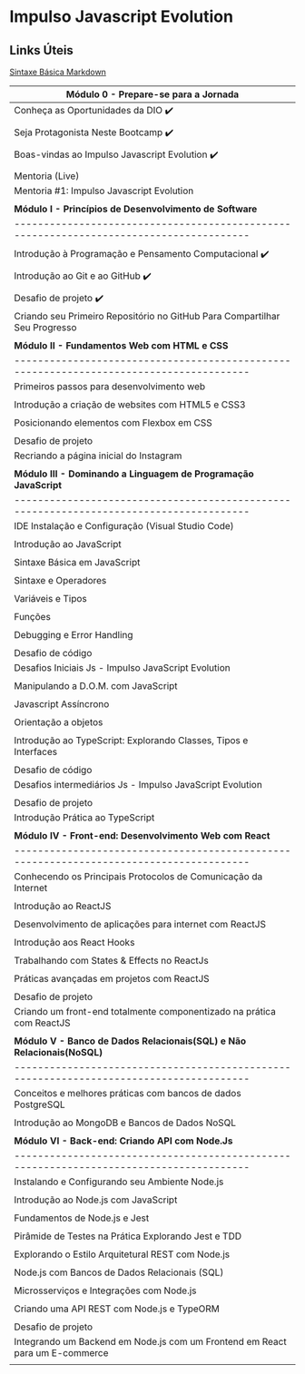 # Impulso Javascript Evolution

## Links Úteis
[Sintaxe Básica Markdown](https://www.markdownguide.org/)


|**Módulo 0 - Prepare-se para a Jornada**|
|---|
| Conheça as Oportunidades da DIO                                    :heavy_check_mark: |
|                                                                                       |
| Seja Protagonista Neste Bootcamp                                   :heavy_check_mark: |
|                                                                                       |
| Boas-vindas ao Impulso Javascript Evolution                        :heavy_check_mark: |
|                                                                                       |
| Mentoria (Live)                                                                       |
| Mentoria #1: Impulso Javascript Evolution | Aula Inaugural                            |
|                                                                                       |
|**Módulo I - Princípios de Desenvolvimento de Software**                               |
|---------------------------------------------------------------------------------------|
|                                                                                       |
|Introdução à Programação e Pensamento Computacional                 :heavy_check_mark: |
|                                                                                       |
|Introdução ao Git e ao GitHub                                       :heavy_check_mark: |
|                                                                                       |
|Desafio de projeto                                                  :heavy_check_mark: |
|Criando seu Primeiro Repositório no GitHub Para Compartilhar Seu Progresso             |
|                                                                                       |
|**Módulo II - Fundamentos Web com HTML e CSS**                                         |
|---------------------------------------------------------------------------------------|                                                   
|Primeiros passos para desenvolvimento web |
|                                                                                       |
|Introdução a criação de websites com HTML5 e CSS3 |
|                                                                                       |
|Posicionando elementos com Flexbox em CSS|
|                                                                                       |
|Desafio de projeto|
|Recriando a página inicial do Instagram|
|                                                                                       |
|**Módulo III - Dominando a Linguagem de Programação JavaScript**|
|---------------------------------------------------------------------------------------|
|IDE Instalação e Configuração (Visual Studio Code)|
||
|Introdução ao JavaScript|
||
|Sintaxe Básica em JavaScript|
||
|Sintaxe e Operadores|
||
|Variáveis e Tipos|
||
|Funções|
||
|Debugging e Error Handling|
||
|Desafio de código|
|Desafios Iniciais Js - Impulso JavaScript Evolution|
||
|Manipulando a D.O.M. com JavaScript|
||
|Javascript Assíncrono|
||
|Orientação a objetos|
||
|Introdução ao TypeScript: Explorando Classes, Tipos e Interfaces|
||
|Desafio de código|
|Desafios intermediários Js - Impulso JavaScript Evolution|
||
|Desafio de projeto|
|Introdução Prática ao TypeScript|
||
|**Módulo IV - Front-end: Desenvolvimento Web com React**|
|---------------------------------------------------------------------------------------|
|Conhecendo os Principais Protocolos de Comunicação da Internet|
||
|Introdução ao ReactJS|
||
|Desenvolvimento de aplicações para internet com ReactJS|
||
|Introdução aos React Hooks|
||
|Trabalhando com States & Effects no ReactJs|
||
|Práticas avançadas em projetos com ReactJS|
||
|Desafio de projeto|
|Criando um front-end totalmente componentizado na prática com ReactJS|
||
|**Módulo V - Banco de Dados Relacionais(SQL) e Não Relacionais(NoSQL)**|
|---------------------------------------------------------------------------------------|
|Conceitos e melhores práticas com bancos de dados PostgreSQL|
||
|Introdução ao MongoDB e Bancos de Dados NoSQL|
||
|**Módulo VI - Back-end: Criando API com Node.Js**|
|---------------------------------------------------------------------------------------|
|Instalando e Configurando seu Ambiente Node.js|
||
|Introdução ao Node.js com JavaScript|
||
|Fundamentos de Node.js e Jest|
||
|Pirâmide de Testes na Prática Explorando Jest e TDD|
||
|Explorando o Estilo Arquitetural REST com Node.js|
||
|Node.js com Bancos de Dados Relacionais (SQL)|
||
|Microsserviços e Integrações com Node.js|
||
|Criando uma API REST com Node.js e TypeORM|
||
|Desafio de projeto|
|Integrando um Backend em Node.js com um Frontend em React para um E-commerce|
||